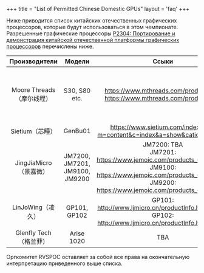 +++
title = "List of Permitted Chinese Domestic GPUs"
layout = 'faq'
+++

Ниже приводится список китайских отечественных графических процессоров, которые будут использоваться в этом чемпионате. Разрешенные графические процессоры [P2304: Портирование и демонстрация китайской отечественной платформы графических процессоров](../p2304/) перечислены ниже.

|Производители|Модели|Ссыки|Комментарии|
|:-:|:-:|:-:|:-:|
|Moore Threads（摩尔线程）|S30, S80 etc.|https://www.mthreads.com/product/S10<br/>https://www.mthreads.com/product/S80|Вы можете использовать любые модели графических процессоров этого производителя.|
|Sietium（芯瞳）|GenBu01|https://www.sietium.com/index.php?m=content&c=index&a=show&catid=27&id=1||
|JingJiaMicro（景嘉微）|JM7200, JM7201, JM9100, JM9200|JM7200: TBA<br/>JM7201: https://www.jemoic.com/products_6/382.html<br/>JM9100: https://www.jemoic.com/products_6/381.html<br/>JM9200: https://www.jemoic.com/products_6/569.html||
|LinJoWing（凌久）|GP101, GP102|GP101: http://www.ljmicro.cn/productInfo.html?id=26<br/>GP102: http://www.ljmicro.cn/productInfo.html?id=25||
|Glenfly Tech（格兰菲）|Arise 1020|TBA||

Оргкомитет RVSPOC оставляет за собой все права на окончательную интерпретацию приведенного выше списка.
